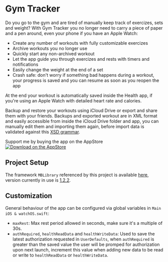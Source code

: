 # Gym Tracker
Do you go to the gym and are tired of manually keep track of exercizes, sets and weight? With Gym Tracker you no longer need to carry a piece of paper and a pen around, even your phone if you have an Apple Watch:
- Create any number of workouts with fully customizable exercizes
- Archive workouts you no longer use
- Quickly start any non-archived workout
- Let the app guide you through exercizes and rests with timers and notifications
- Easily change the weight at the end of a set
- Crash safe: don't worry if something bad happens during a workout, your progress is saved and you can resume as soon as you reopen the app

At the end your workout is automatically saved inside the Health app, if you're using an Apple Watch with detailed heart rate and calories.

Backup and restore your workouts using iCloud Drive or export and share them with your friends. Backups and exported workout are in XML format and easily accessible from inside the iCloud Drive folder and app, you can manually edit them and importing them again, before import data is validated against this [XSD grammar](https://github.com/piscoTech/GymTracker/blob/master/Gym%20Tracker%20iOS/workout.xsd).

Support me by buying the app on the AppStore<br>
[![Download on the AppStore](http://www.marcoboschi.altervista.org/img/app_store_en.svg)](https://itunes.apple.com/us/app/gym-tracker-gym-workout-tracker/id1224155362?ls=1&mt=8)

## Project Setup
The framework `MBLibrary` referenced by this project is available [here](https://github.com/piscoTech/MBLibrary), version currently in use is [1.2.2](https://github.com/piscoTech/MBLibrary/releases/tag/v1.2.2(9)).

## Customization
General behaviour of the app can be configured via global variables in `Main iOS & watchOS.swift`:

* `maxRest`: Max rest period allowed in seconds, make sure it's a multiple of 30s.
* `authRequired`, `healthReadData` and `healthWriteData`: Used to save the latest authorization requested in `UserDefaults`, when `authRequired` is greater than the saved value the user will be promped for authorization upon next launch, increment this value when adding new data to be read or write to `healthReadData` or `healthWriteData`.
